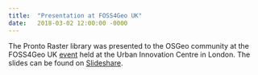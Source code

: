 ```yaml
---
title:  "Presentation at FOSS4Geo UK"
date:   2018-03-02 12:00:00 -0000
---
```

The Pronto Raster library was presented to the OSGeo community at the FOSS4Geo UK [event](http://uk.osgeo.org/foss4guk2018/) held at the Urban Innovation Centre in London. The slides can be found on [Slideshare](https://www.slideshare.net/AlexHagenZanker/pronto-raster-v3). 